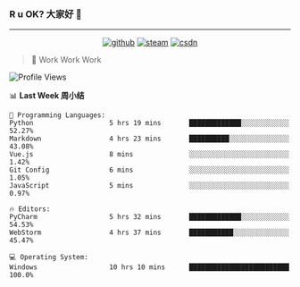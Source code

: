 ### R u OK? 大家好 👋

___

<p align="center">
  <a href="https://bigkjp97.github.io/"><img src="https://img.shields.io/badge/-GitPage-lightgrey" alt="github"></a>
  <a href="https://steamcommunity.com/id/bigkjp/"><img src="https://img.shields.io/badge/-Steam-black" alt="steam"></a>
  <a href="https://blog.csdn.net/qq_38986088"><img src="https://img.shields.io/badge/CSDN-cf000e" alt="csdn"></a>
</p>

> 🧟 Work Work Work

<!--START_SECTION:kjp readme-->
![Profile Views](http://img.shields.io/badge/Mi%20Amigos%E2%99%82%EF%B8%8F-4-ff69b4)

📊 **Last Week 周小结** 

```text
💬 Programming Languages: 
Python                   5 hrs 19 mins       █████████████░░░░░░░░░░░░   52.27% 
Markdown                 4 hrs 23 mins       ██████████░░░░░░░░░░░░░░░   43.08% 
Vue.js                   8 mins              ░░░░░░░░░░░░░░░░░░░░░░░░░   1.42% 
Git Config               6 mins              ░░░░░░░░░░░░░░░░░░░░░░░░░   1.05% 
JavaScript               5 mins              ░░░░░░░░░░░░░░░░░░░░░░░░░   0.97%

🔥 Editors: 
PyCharm                  5 hrs 32 mins       █████████████░░░░░░░░░░░░   54.53% 
WebStorm                 4 hrs 37 mins       ███████████░░░░░░░░░░░░░░   45.47%

💻 Operating System: 
Windows                  10 hrs 10 mins      █████████████████████████   100.0%

```


<!--END_SECTION:kjp readme-->

<!--
**bigkjp97/bigkjp97** is a ✨ _special_ ✨ repository because its `README.md` (this file) appears on your GitHub profile.

Here are some ideas to get you started:

- 🔭 I’m currently working on ...
- 🌱 I’m currently learning ...
- 👯 I’m looking to collaborate on ...
- 🤔 I’m looking for help with ...
- 💬 Ask me about ...
- 📫 How to reach me: ...
- 😄 Pronouns: ...
- ⚡ Fun fact: ... -->
